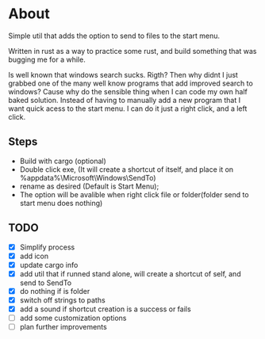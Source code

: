 # About

Simple util that adds the option to send to files to the start menu.

Written in rust as a way to practice some rust, and build something that was bugging me for a while.

Is well known that windows search sucks. Rigth? Then why didnt I just grabbed one of the many well know programs that add improved search to windows?
Cause why do the sensible thing when I can code my own half baked solution. Instead of having to manually add a new program that I want quick acess to the start menu.
I can do it just a right click, and a left click.

## Steps

- Build with cargo (optional)
- Double click exe, (It will create a shortcut of itself, and place it on %appdata%\Microsoft\Windows\SendTo)
- rename as desired (Default is Start Menu);
- The option will be avalible when right click file or folder(folder send to start menu does nothing)

## TODO

- [x] Simplify process
- [x] add icon
- [x] update cargo info
- [x] add util that if runned stand alone, will create a shortcut of self, and send to SendTo
- [x] do nothing if is folder
- [x] switch off strings to paths
- [x] add a sound if shortcut creation is a success or fails
- [ ] add some customization options
- [ ] plan further improvements
